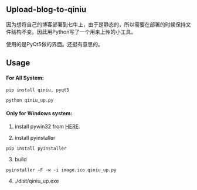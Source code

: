 ## Upload-blog-to-qiniu

因为想将自己的博客部署到七牛上，由于是静态的，所以需要在部署的时候保持文件结构不变。因此用Python写了一个用来上传的小工具。

使用的是PyQt5做的界面。还挺有意思的。

## Usage

#### For All System:

```
pip install qiniu, pyqt5

```

```
python qiniu_up.py
```


#### Only for Windows system:

1. install pywin32 from [HERE](https://sourceforge.net/projects/pywin32/files/pywin32/Build%20221/).

2. install pyinstaller

```
pip install pyinstaller
```

3. build

```
pyinstaller -F -w -i image.ico qiniu_up.py
```

4. ./dist/qiniu_up.exe




